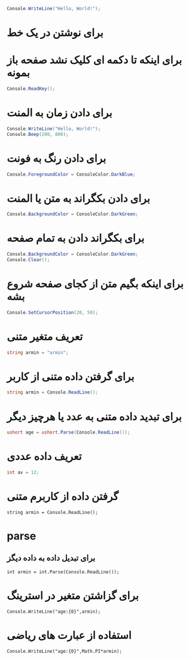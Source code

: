 ```c#
Console.WriteLine("Hello, World!");
```
# برای نوشتن در یک خط 

# برای اینکه تا دکمه ای کلیک نشد صفحه باز بمونه
```c#
Console.ReadKey();
```

# برای دادن زمان به المنت 
```c#
Console.WriteLine("Hello, World!");
Console.Beep(200, 800);
```

# برای دادن رنگ به فونت
```c#
Console.ForegroundColor = ConsoleColor.DarkBlue;
```

# برای دادن بکگراند به متن یا المنت
```c#
Console.BackgroundColor = ConsoleColor.DarkGreen;
```

# برای بکگراند دادن به تمام صفحه 
```c#
Console.BackgroundColor = ConsoleColor.DarkGreen;
Console.Clear();
```

# برای اینکه بگیم متن از کجای صفحه شروع بشه
```c#
Console.SetCursorPosition(20, 50);
```

# تعریف متغیر متنی
```c#
string armin = "armin";
```

# برای گرفتن داده متنی از کاربر
```c#
string armin = Console.ReadLine();
```

# برای تبدید داده متنی به عدد یا هرچیز دیگر
```c#
ushort age = ushort.Parse(Console.ReadLine());
```

# تعریف داده عددی 
```c#
int av = 12;
```

# گرفتن داده از کاربرم متنی

```
string armin = Console.ReadLine();
```

# parse 
## برای تبدیل داده به داده دیگز
```
int armin = int.Parse(Console.ReadLine());
```
# برای گزاشتن متغیر در استرینگ
```
Console.WriteLine("age:{0}",armin);
```
# استفاده از عبارت های ریاضی 
```
Console.WriteLine("age:{0}",Math.PI*armin);
```